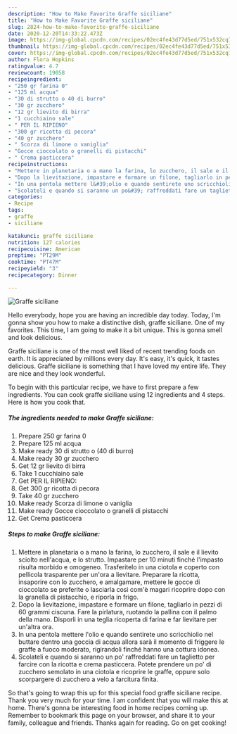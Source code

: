 ```yaml
---
description: "How to Make Favorite Graffe siciliane"
title: "How to Make Favorite Graffe siciliane"
slug: 2824-how-to-make-favorite-graffe-siciliane
date: 2020-12-20T14:33:22.473Z
image: https://img-global.cpcdn.com/recipes/02ec4fe43d77d5ed/751x532cq70/graffe-siciliane-recipe-main-photo.jpg
thumbnail: https://img-global.cpcdn.com/recipes/02ec4fe43d77d5ed/751x532cq70/graffe-siciliane-recipe-main-photo.jpg
cover: https://img-global.cpcdn.com/recipes/02ec4fe43d77d5ed/751x532cq70/graffe-siciliane-recipe-main-photo.jpg
author: Flora Hopkins
ratingvalue: 4.7
reviewcount: 19058
recipeingredient:
- "250 gr farina 0"
- "125 ml acqua"
- "30 di strutto o 40 di burro"
- "30 gr zucchero"
- "12 gr lievito di birra"
- "1 cucchiaino sale"
- " PER IL RIPIENO"
- "300 gr ricotta di pecora"
- "40 gr zucchero"
- " Scorza di limone o vaniglia"
- "Gocce cioccolato o granelli di pistacchi"
- " Crema pasticcera"
recipeinstructions:
- "Mettere in planetaria o a mano la farina, lo zucchero, il sale e il lievito sciolto nell&#39;acqua, e lo strutto. Impastare per 10 minuti finché l&#39;impasto risulta morbido e omogeneo. Trasferitelo in una ciotola e coperto con pellicola trasparente per un&#39;ora a lievitare. Preparare la ricotta, insaporire con lo zucchero, e amalgamare, mettere le gocce di cioccolato se preferite o lasciarla così com&#39;è magari ricoprire dopo con la granella di pistacchio, e riporla in frigo."
- "Dopo la lievitazione, impastare e formare un filone, tagliarlo in pezzi di 60 grammi ciscuna. Fare la pirlatura, ruotando la pallina con il palmo della mano. Disporli in una teglia ricoperta di farina e far lievitare per un&#39;altra ora."
- "In una pentola mettere l&#39;olio e quando sentirete uno scricchiolio nel buttare dentro una goccia di acqua allora sarà il momento di friggere le graffe a fuoco moderato, rigirandoli finché hanno una cottura idonea."
- "Scolateli e quando si saranno un po&#39; raffreddati fare un taglietto per farcire con la ricotta e crema pasticcera. Potete prendere un po&#39; di zucchero semolato in una ciotola e ricoprire le graffe, oppure solo scorpargere di zucchero a velo a farcitura finita."
categories:
- Recipe
tags:
- graffe
- siciliane

katakunci: graffe siciliane 
nutrition: 127 calories
recipecuisine: American
preptime: "PT29M"
cooktime: "PT47M"
recipeyield: "3"
recipecategory: Dinner

---
```



![Graffe siciliane](https://img-global.cpcdn.com/recipes/02ec4fe43d77d5ed/751x532cq70/graffe-siciliane-recipe-main-photo.jpg)

Hello everybody, hope you are having an incredible day today. Today, I'm gonna show you how to make a distinctive dish, graffe siciliane. One of my favorites. This time, I am going to make it a bit unique. This is gonna smell and look delicious.

Graffe siciliane is one of the most well liked of recent trending foods on earth. It is appreciated by millions every day. It's easy, it's quick, it tastes delicious. Graffe siciliane is something that I have loved my entire life. They are nice and they look wonderful.




To begin with this particular recipe, we have to first prepare a few ingredients. You can cook graffe siciliane using 12 ingredients and 4 steps. Here is how you cook that.

<!--inarticleads1-->

##### The ingredients needed to make Graffe siciliane:

1. Prepare 250 gr farina 0
1. Prepare 125 ml acqua
1. Make ready 30 di strutto o (40 di burro)
1. Make ready 30 gr zucchero
1. Get 12 gr lievito di birra
1. Take 1 cucchiaino sale
1. Get  PER IL RIPIENO:
1. Get 300 gr ricotta di pecora
1. Take 40 gr zucchero
1. Make ready  Scorza di limone o vaniglia
1. Make ready Gocce cioccolato o granelli di pistacchi
1. Get  Crema pasticcera




<!--inarticleads2-->

##### Steps to make Graffe siciliane:

1. Mettere in planetaria o a mano la farina, lo zucchero, il sale e il lievito sciolto nell&#39;acqua, e lo strutto. Impastare per 10 minuti finché l&#39;impasto risulta morbido e omogeneo. Trasferitelo in una ciotola e coperto con pellicola trasparente per un&#39;ora a lievitare. Preparare la ricotta, insaporire con lo zucchero, e amalgamare, mettere le gocce di cioccolato se preferite o lasciarla così com&#39;è magari ricoprire dopo con la granella di pistacchio, e riporla in frigo.
1. Dopo la lievitazione, impastare e formare un filone, tagliarlo in pezzi di 60 grammi ciscuna. Fare la pirlatura, ruotando la pallina con il palmo della mano. Disporli in una teglia ricoperta di farina e far lievitare per un&#39;altra ora.
1. In una pentola mettere l&#39;olio e quando sentirete uno scricchiolio nel buttare dentro una goccia di acqua allora sarà il momento di friggere le graffe a fuoco moderato, rigirandoli finché hanno una cottura idonea.
1. Scolateli e quando si saranno un po&#39; raffreddati fare un taglietto per farcire con la ricotta e crema pasticcera. Potete prendere un po&#39; di zucchero semolato in una ciotola e ricoprire le graffe, oppure solo scorpargere di zucchero a velo a farcitura finita.




So that's going to wrap this up for this special food graffe siciliane recipe. Thank you very much for your time. I am confident that you will make this at home. There's gonna be interesting food in home recipes coming up. Remember to bookmark this page on your browser, and share it to your family, colleague and friends. Thanks again for reading. Go on get cooking!
